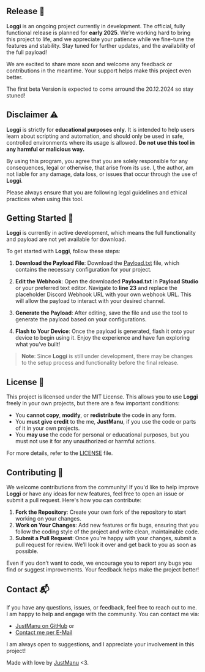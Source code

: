 ## Release 📅

**Loggi** is an ongoing project currently in development. The official, fully functional release is planned for **early 2025**. We’re working hard to bring this project to life, and we appreciate your patience while we fine-tune the features and stability. Stay tuned for further updates, and the availability of the full payload!

We are excited to share more soon and welcome any feedback or contributions in the meantime. Your support helps make this project even better.

The first beta Version is expected to come arround the 20.12.2024 so stay stuned!

## Disclaimer ⚠️

**Loggi** is strictly for **educational purposes only**. It is intended to help users learn about scripting and automation, and should only be used in safe, controlled environments where its usage is allowed. **Do not use this tool in any harmful or malicious way.**

By using this program, you agree that you are solely responsible for any consequences, legal or otherwise, that arise from its use. I, the author, am not liable for any damage, data loss, or issues that occur through the use of **Loggi**.

Please always ensure that you are following legal guidelines and ethical practices when using this tool.

## Getting Started 🚀

**Loggi** is currently in active development, which means the full functionality and payload are not yet available for download. 

To get started with **Loggi**, follow these steps:

1. **Download the Payload File**: 
   Download the [Payload.txt](https://example.com) file, which contains the necessary configuration for your project.
   
2. **Edit the Webhook**: 
   Open the downloaded **Payload.txt** in **Payload Studio** or your preferred text editor. Navigate to **line 23** and replace the placeholder Discord Webhook URL with your own webhook URL. This will allow the payload to interact with your desired channel.

3. **Generate the Payload**:
   After editing, save the file and use the tool to generate the payload based on your configurations.

4. **Flash to Your Device**:
   Once the payload is generated, flash it onto your device to begin using it. Enjoy the experience and have fun exploring what you’ve built!

> **Note**: Since **Loggi** is still under development, there may be changes to the setup process and functionality before the final release.

## License 📜

This project is licensed under the MIT License. This allows you to use **Loggi** freely in your own projects, but there are a few important conditions:

- You **cannot copy**, **modify**, or **redistribute** the code in any form.
- You **must give credit** to the me, **JustManu**, if you use the code or parts of it in your own projects.
- You **may use** the code for personal or educational purposes, but you must not use it for any unauthorized or harmful actions.

For more details, refer to the [LICENSE](LICENSE) file.

## Contributing 🤝

We welcome contributions from the community! If you'd like to help improve **Loggi** or have any ideas for new features, feel free to open an issue or submit a pull request. Here's how you can contribute:

1. **Fork the Repository**: Create your own fork of the repository to start working on your changes.
2. **Work on Your Changes**: Add new features or fix bugs, ensuring that you follow the coding style of the project and write clean, maintainable code.
3. **Submit a Pull Request**: Once you're happy with your changes, submit a pull request for review. We’ll look it over and get back to you as soon as possible.

Even if you don’t want to code, we encourage you to report any bugs you find or suggest improvements. Your feedback helps make the project better!

## Contact 📬

If you have any questions, issues, or feedback, feel free to reach out to me. I am happy to help and engage with the community. You can contact me via:

- [JustManu on GitHub](https://github.com/JustM4nu) or
- [Contact me per E-Mail](mailto:justmanu@gmx.at)

I am always open to suggestions, and I appreciate your involvement in this project!

Made with love by [JustManu](https://github.com/JustM4nu) <3.
